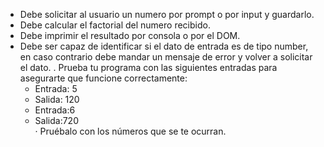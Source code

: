 - Debe solicitar al usuario un numero por prompt o por input y guardarlo.
- Debe calcular el factorial del numero recibido.
- Debe imprimir el resultado por consola o por el DOM.
- Debe ser capaz de identificar si el dato de entrada es de tipo number, en caso contrario debe mandar un
mensaje de error y volver a solicitar el dato.
. Prueba tu programa con las siguientes entradas para asegurarte que funcione correctamente:
  - Entrada: 5
  - Salida: 120
  - Entrada:6
  - Salida:720   
· Pruébalo con los números que se te ocurran.
